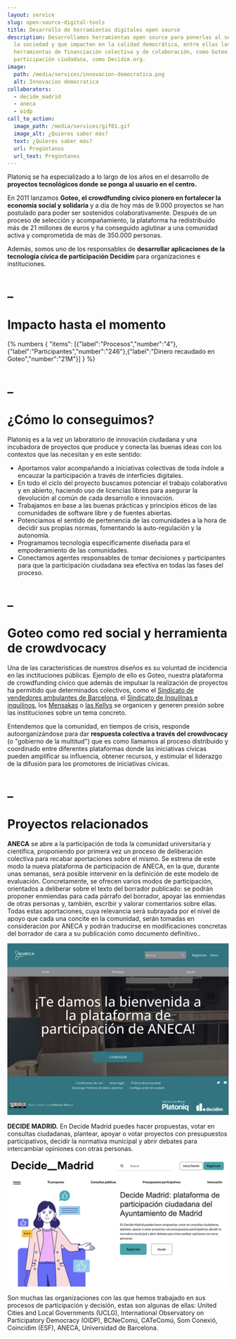 ```yaml
---
layout: service
slug: open-source-digital-tools
title: Desarrollo de herramientas digitales open source
description: Desarrollamos herramientas open source para ponerlas al servicio de
  la sociedad y que impacten en la calidad democrática, entre ellas las
  herramientas de financiación colectiva y de colaboración, como Goteo.org, y de
  participación ciudadana, como Decidim.org.
image:
  path: /media/services/innovacion-democratica.png
  alt: Innovacion democratica
collaborators:
  - decide_madrid
  - aneca
  - oidp
call_to_action:
  image_path: /media/services/gif01.gif
  image_alt: ¿Quieres saber más?
  text: ¿Quieres saber más?
  url: Pregúntanos
  url_text: Pregúntanos
---
```

Platoniq se ha especializado a lo largo de los años en el desarrollo de **proyectos tecnológicos donde se ponga al usuario en el centro.** 

En 2011 lanzamos **Goteo, el crowdfunding cívico pionero en fortalecer la economía social y solidaria** y a día de hoy más de 9.000 proyectos se han postulado para poder ser sostenidos colaborativamente. Después de un proceso de selección y acompañamiento, la plataforma ha redistribuido más de 21 millones de euros y ha conseguido aglutinar a una comunidad activa y comprometida de más de 350.000 personas.

Además, somos uno de los responsables de **desarrollar aplicaciones de la tecnología cívica de participación Decidim** para organizaciones e instituciones.

# _

# Impacto hasta el momento

{% numbers { "items": [{"label":"Procesos","number":"4"},{"label":"Participantes","number":"246"},{"label":"Dinero recaudado en Goteo","number":"21M"}] } %}

# _

# ¿Cómo lo conseguimos?

Platoniq es a la vez un laboratorio de innovación ciudadana y una incubadora de proyectos que produce y conecta las buenas ideas con los contextos que las necesitan y en este sentido:

* Aportamos valor acompañando a iniciativas colectivas de toda índole a encauzar la participación a través de interficies digitales. 
* En todo el ciclo del proyecto buscamos potenciar el trabajo colaborativo y en abierto, haciendo uso de licencias libres para asegurar la devolución al común de cada desarrollo e innovación. 
* Trabajamos en base a las buenas prácticas  y principios éticos de las comunidades de software libre y de fuentes abiertas.
* Potenciamos el sentido de pertenencia de las comunidades a la hora de decidir sus propias normas, fomentando la auto-regulación y la autonomía.
* Programamos tecnología específicamente diseñada para el empoderamiento de las comunidades.
* Conectamos agentes responsables de tomar decisiones y participantes para que la participación ciudadana sea efectiva en todas las fases del proceso.

# _

# Goteo como red social y herramienta de crowdvocacy

Una de las características de nuestros diseños es su voluntad de incidencia en las inctituciones públicas. Ejemplo de ello es Goteo, nuestra plataforma de crowdfunding cívico que además de impulsar la realización de proyectos ha permitido que determinados colectivos, como el [Sindicato de vendedores ambulantes de Barcelona](https://www.goteo.org/project/top-manta-bcn), el [Sindicato de Inquilinas e inquilinos](https://www.goteo.org/project/sindicat-de-llogaters-i-llogateres), los [Mensakas](https://www.goteo.org/project/mensakas--app-de-menjar-a-domicili-responsable) o [las Kellys](https://www.goteo.org/project/las-kellys) se organicen y generen presión sobre las instituciones sobre un tema concreto. 

Entendemos que la comunidad, en tiempos de crisis, responde autoorganizándose para dar **respuesta colectiva a través del crowdvocacy** (o "gobierno de la multitud") que es como llamamos al proceso distribuido y coordinado entre diferentes plataformas donde las iniciativas cívicas pueden amplificar su influencia, obtener recursos, y estimular el liderazgo de la difusión para los promotores de iniciativas cívicas.

# _

# Proyectos relacionados

**ANECA** se abre a la participación de toda la comunidad universitaria y científica, proponiendo por primera vez un proceso de deliberación colectiva para recabar aportaciones sobre el mismo. Se estrena de este modo la nueva plataforma de participación de ANECA, en la que, durante unas semanas, será posible intervenir en la definición de este modelo de evaluación. Concretamente, se ofrecen varios modos de participación, orientados a deliberar sobre el texto del borrador publicado: se podrán proponer enmiendas para cada párrafo del borrador, apoyar las enmiendas de otras personas y, también, escribir y valorar comentarios sobre ellas. Todas estas aportaciones, cuya relevancia será subrayada por el  nivel de apoyo que cada una concite en la comunidad, serán tomadas en consideración por ANECA y podrán traducirse en modificaciones concretas del borrador de cara a su publicación como documento definitivo..

![ANECA](/media/captura-de-pantalla-2024-12-10-a-las-9.37.59.png "ANECA")

**DECIDE MADRID.** En Decide Madrid puedes hacer propuestas, votar en consultas ciudadanas, plantear, apoyar o votar proyectos con presupuestos participativos, decidir la normativa municipal y abrir debates para intercambiar opiniones con otras personas. 

![Decide Madrid](/media/captura-de-pantalla-2024-12-10-a-las-10.35.28.png "Decide Madrid")

Son muchas las organizaciones con las que hemos trabajado en sus procesos de participación y decisión, estas son algunas de ellas: United Cities and Local Governments (UCLG), International Observatory on Participatory Democracy (OIDP), BCNeComú, CATeComú, Som Conexió, Coincidim (ESF), ANECA, Universidad de Barcelona.
